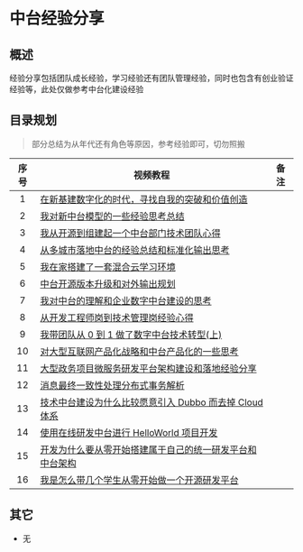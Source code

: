 # 中台经验分享

## 概述

经验分享包括团队成长经验，学习经验还有团队管理经验，同时也包含有创业验证经验等，此处仅做参考中台化建设经验

## 目录规划

> 部分总结为从年代还有角色等原因，参考经验即可，切勿照搬

<div class="expe_table">

| 序号 | 视频教程                                                            | 备注 |
| :--: | ------------------------------------------------------------------- | ---- |
|  1   | [在新基建数字化的时代，寻找自我的突破和价值创造][link-01]           |      |
|  2   | [我对新中台模型的一些经验思考总结][link-01]                         |      |
|  3   | [我从开源到组建起一个中台部门技术团队心得][link-01]                 |      |
|  4   | [从多城市落地中台的经验总结和标准化输出思考][link-01]               |      |
|  5   | [我在家搭建了一套混合云学习环境][link-01]                           |      |
|  6   | [中台开源版本升级和对外输出规划][link-01]                           |      |
|  7   | [我对中台的理解和企业数字中台建设的思考][link-01]                   |      |
|  8   | [从开发工程师岗到技术管理岗经验心得][link-01]                       |      |
|  9   | [我带团队从 0 到 1 做了数字中台技术转型(上)][link-01]               |      |
|  10  | [对大型互联网产品化战略和中台产品化的一些思考][link-01]             |      |
|  11  | [大型政务项目微服务研发平台架构建设和落地经验分享][link-01]         |      |
|  12  | [消息最终一致性处理分布式事务解析][link-01]                         |      |
|  13  | [技术中台建设为什么比较愿意引入 Dubbo 而去掉 Cloud 体系][link-01]   |      |
|  14  | [使用在线研发中台进行 HelloWorld 项目开发][link-01]                 |      |
|  15  | [开发为什么要从零开始搭建属于自己的统一研发平台和中台架构][link-01] |      |
|  16  | [我是怎么带几个学生从零开始做一个开源研发平台][link-01]             |      |

</div>

[link-01]: https://zhuanlan.zhihu.com/p/70488590

## 其它

- 无

<style type="css">
.expe_table table{
  th:first-of-type {
      width: 50px;
  }
}
</style>
